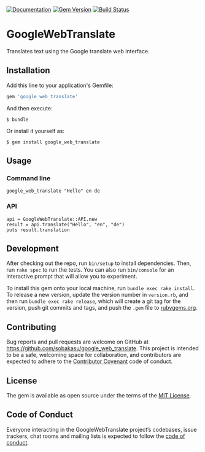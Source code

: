 [![Documentation](http://img.shields.io/badge/yard-docs-blue.svg)](http://www.rubydoc.info/gems/google_web_translate)
[![Gem Version](https://badge.fury.io/rb/google_web_translate.svg)](https://badge.fury.io/rb/google_web_translate)
[![Build Status](https://travis-ci.org/sobakasu/google_web_translate.svg?branch=master)](https://travis-ci.org/sobakasu/google_web_translate)

# GoogleWebTranslate

Translates text using the Google translate web interface.

## Installation

Add this line to your application's Gemfile:

```ruby
gem 'google_web_translate'
```

And then execute:

    $ bundle

Or install it yourself as:

    $ gem install google_web_translate

## Usage

### Command line

    google_web_translate "Hello" en de

### API

    api = GoogleWebTranslate::API.new
    result = api.translate("Hello", "en", "de")
    puts result.translation

## Development

After checking out the repo, run `bin/setup` to install dependencies. Then, run `rake spec` to run the tests. You can also run `bin/console` for an interactive prompt that will allow you to experiment.

To install this gem onto your local machine, run `bundle exec rake install`. To release a new version, update the version number in `version.rb`, and then run `bundle exec rake release`, which will create a git tag for the version, push git commits and tags, and push the `.gem` file to [rubygems.org](https://rubygems.org).

## Contributing

Bug reports and pull requests are welcome on GitHub at https://github.com/sobakasu/google_web_translate. This project is intended to be a safe, welcoming space for collaboration, and contributors are expected to adhere to the [Contributor Covenant](http://contributor-covenant.org) code of conduct.

## License

The gem is available as open source under the terms of the [MIT License](https://opensource.org/licenses/MIT).

## Code of Conduct

Everyone interacting in the GoogleWebTranslate project’s codebases, issue trackers, chat rooms and mailing lists is expected to follow the [code of conduct](https://github.com/sobakasu/google_web_translate/blob/master/CODE_OF_CONDUCT.md).
